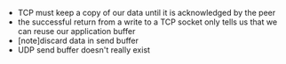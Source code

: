 * TCP must keep a copy of our data until it is acknowledged by the peer
* the successful return from a write to a TCP socket only tells us that we can reuse our application buffer
* [note]discard data in send buffer
* UDP send buffer doesn't really exist
